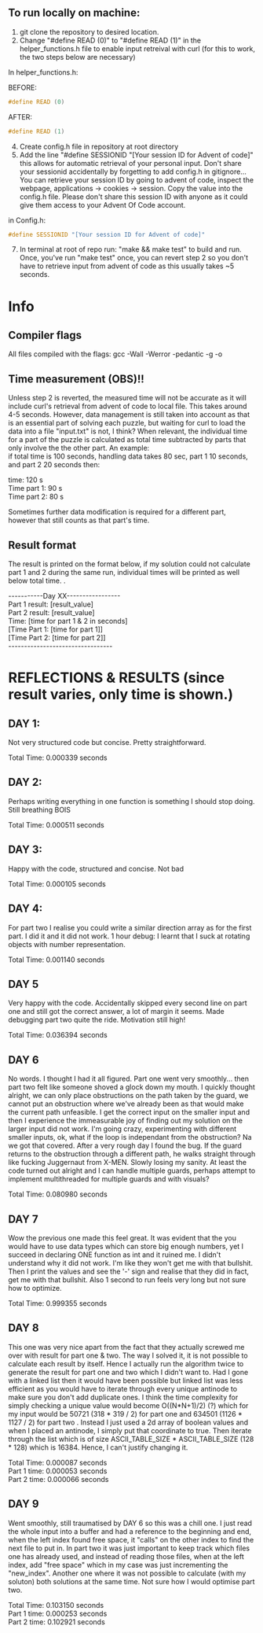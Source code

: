 ## To run locally on machine:

1. git clone the repository to desired location.
2. Change "#define READ (0)" to "#define READ (1)" in the helper_functions.h file to enable input retreival with curl (for this to work, the two steps below are necessary)


In helper_functions.h:

BEFORE:
```c
#define READ (0)
```
AFTER:
```c
#define READ (1)
```

4. Create config.h file in repository at root directory
5. Add the line "#define SESSIONID "[Your session ID for Advent of code]" this allows for automatic retrieval of your personal input. Don't share your sessionid accidentally by forgetting to add config.h in gitignore...
   You can retrieve your session ID by going to advent of code, inspect the webpage, applications -> cookies -> session. Copy the value into the config.h file. Please don't share this session ID with anyone as it could give
   them access to your Advent Of Code account.

 in Config.h:
```c
#define SESSIONID "[Your session ID for Advent of code]"
```
7. In terminal at root of repo run: "make && make test" to build and run. Once, you've run "make test" once, you can revert step 2 so you don't have to retrieve input from advent of code as this usually takes ~5 seconds.


# Info
## Compiler flags
All files compiled with the flags: gcc -Wall -Werror -pedantic -g -o

## Time measurement (OBS)!!
Unless step 2 is reverted, the measured time will not be accurate as it will include curl's retrieval from advent of code to local file. This takes around 4-5 seconds. However, data management is still taken into account as that is an essential part of solving each puzzle, but waiting for curl to load the data into a file "input.txt" is not, I think?
When relevant, the individual time for a part of the puzzle is calculated as total time subtracted by parts that only involve the the other part. An example:  
if total time is 100 seconds, handling data takes 80 sec, part 1 10 seconds, and part 2 20 seconds then:  
  
time: 120 s  
Time part 1: 90 s  
Time part 2: 80 s  
  
Sometimes further data modification is required for a different part, however that still counts as that part's time.

## Result format
The result is printed on the format below, if my solution could not calculate part 1 and 2 during the same run, individual times will be printed as well below total time. .  

\-----------Day XX-----------------  
Part 1 result: [result_value]  
Part 2 result: [result_value]  
Time: [time for part 1 & 2 in seconds]  
[Time Part 1: [time for part 1]]  
[Time Part 2: [time for part 2]]  
\---------------------------------

# REFLECTIONS & RESULTS (since result varies, only time is shown.)

## DAY 1:
Not very structured code but concise. Pretty straightforward.  
  
Total Time:     0.000339 seconds  

## DAY 2:
Perhaps writing everything in one function is something I should stop doing. Still breathing BOIS  
    
Total Time:     0.000511 seconds

## DAY 3:
Happy with the code, structured and concise. Not bad  
  
Total Time:     0.000105 seconds

## DAY 4:
For part two I realise you could write a similar direction array as for the first part. I did it and it did not work.
1 hour debug: I learnt that I suck at rotating objects with number representation.   
  
Total Time:     0.001140 seconds  

## DAY 5
Very happy with the code. Accidentally skipped every second line on part one and still got the correct answer, a lot of margin it seems. Made debugging part two
quite the ride. Motivation still high!  
  
Total Time:     0.036394 seconds


## DAY 6
No words. I thought I had it all figured. Part one went very smoothly... then part two felt like someone shoved a glock down my mouth. I quickly thought alright,
we can only place obstructions on the path taken by the guard, we cannot put an obstruction where we've already been as that would make the current path unfeasible. I get the correct input
on the smaller input and then I experience the immeasurable joy of finding out my solution on the larger input did not work. I'm going crazy,  experimenting with different smaller inputs, ok, what if
the loop is independant from the obstruction? Na we got that covered. After a very rough day I found the bug. If the guard returns to the obstruction through a different path, he walks straight through like fucking
Juggernaut from X-MEN. Slowly losing my sanity. At least the code turned out alright and I can handle multiple guards, perhaps attempt to implement multithreaded for multiple guards and with visuals?  

Total Time:     0.080980 seconds

## DAY 7
Wow the previous one made this feel great. It was evident that the you would have to use data types which can store big enough numbers, yet I succeed in declaring ONE function as int and it ruined me. I didn't understand why it did not work. I'm
like they won't get me with that bullshit. Then I print the values and see the '-' sign and realise that they did in fact, get me with that bullshit. Also 1 second to run feels very long but not sure how to optimize.  
  
Total Time:     0.999355 seconds

## DAY 8
This one was very nice apart from the fact that they actually screwed me over with result for part one & two. The way I solved it, it is not possible to calculate each result by itself. Hence I actually run the algorithm
twice to generate the result for part one and two which I didn't want to. Had I gone with a linked list then it would have been possible but linked list was less efficient as you would have to iterate through every unique antinode to make sure you don't add duplicate ones. I think the time complexity for simply checking a unique value would become O((N*N+1)/2) (?) which for my input would be 50721  (318 \* 319 / 2)  for part one and 634501  (1126 \* 1127 / 2) for part two . Instead I just used a 2d array of boolean values and when I placed an antinode, I simply put that coordinate to true. Then iterate through the list which is of size ASCII_TABLE_SIZE * ASCII_TABLE_SIZE  (128 \* 128)  which is 16384. Hence, I can't justify changing it. 
  
Total Time:     0.000087 seconds  
Part 1 time:    0.000053 seconds  
Part 2 time:    0.000066 seconds  

## DAY 9
Went smoothly, still traumatised by DAY 6 so this was a chill one. I just read the whole input into a buffer and had a reference to the beginning and end, when the left index found free space, it "calls" on the other index to find the next file to put in. In part two it was just important to keep track which files one has already used, and instead of reading those files, when at the left index, add "free space" which in my case was just incrementing the "new_index". Another one where it was not possible to calculate (with my soluton) both solutions at the same time. Not sure how I would optimise part two.


Total Time:     0.103150 seconds  
Part 1 time:    0.000253 seconds  
Part 2 time:    0.102921 seconds  
